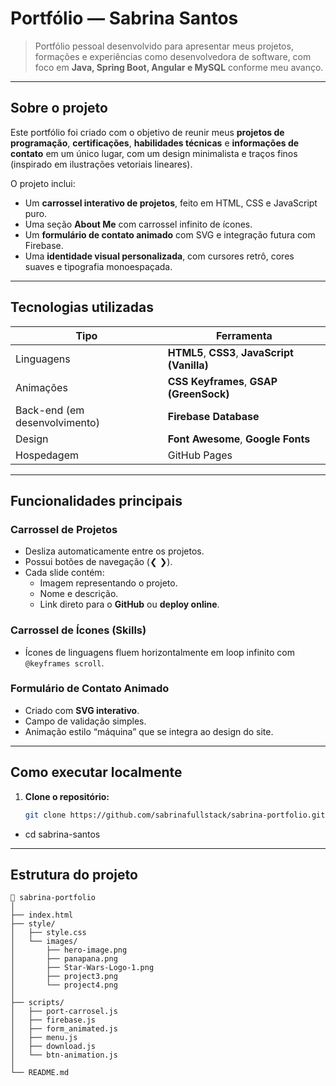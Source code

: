 # Portfólio — Sabrina Santos

> Portfólio pessoal desenvolvido para apresentar meus projetos, formações e experiências como desenvolvedora de software, com foco em **Java, Spring Boot, Angular e MySQL** conforme meu avanço.

---

## Sobre o projeto

Este portfólio foi criado com o objetivo de reunir meus **projetos de programação**, **certificações**, **habilidades técnicas** e **informações de contato** em um único lugar, com um design minimalista e traços finos (inspirado em ilustrações vetoriais lineares).

O projeto inclui:
- Um **carrossel interativo de projetos**, feito em HTML, CSS e JavaScript puro.
- Uma seção **About Me** com carrossel infinito de ícones.
- Um **formulário de contato animado** com SVG e integração futura com Firebase.
- Uma **identidade visual personalizada**, com cursores retrô, cores suaves e tipografia monoespaçada.

---

## Tecnologias utilizadas

| Tipo | Ferramenta |
|------|-------------|
| Linguagens | **HTML5**, **CSS3**, **JavaScript (Vanilla)** |
| Animações | **CSS Keyframes**, **GSAP (GreenSock)** |
| Back-end (em desenvolvimento) | **Firebase Database** |
| Design | **Font Awesome**, **Google Fonts** |
| Hospedagem | GitHub Pages |

---

## Funcionalidades principais

### Carrossel de Projetos
- Desliza automaticamente entre os projetos.
- Possui botões de navegação (❮ ❯).
- Cada slide contém:
  - Imagem representando o projeto.
  - Nome e descrição.
  - Link direto para o **GitHub** ou **deploy online**.

### Carrossel de Ícones (Skills)
- Ícones de linguagens fluem horizontalmente em loop infinito com `@keyframes scroll`.

###  Formulário de Contato Animado
- Criado com **SVG interativo**.
- Campo de validação simples.
- Animação estilo “máquina” que se integra ao design do site.

---

## Como executar localmente

1. **Clone o repositório:**
   ```bash
   git clone https://github.com/sabrinafullstack/sabrina-portfolio.git

- cd sabrina-santos

---

##  Estrutura do projeto

```plaintext
📁 sabrina-portfolio
│
├── index.html
├── style/
│   ├── style.css
│   └── images/
│       ├── hero-image.png
│       ├── panapana.png
│       ├── Star-Wars-Logo-1.png
│       ├── project3.png
│       └── project4.png
│
├── scripts/
│   ├── port-carrosel.js
│   ├── firebase.js
│   ├── form_animated.js
│   ├── menu.js
│   ├── download.js
│   └── btn-animation.js
│
└── README.md


